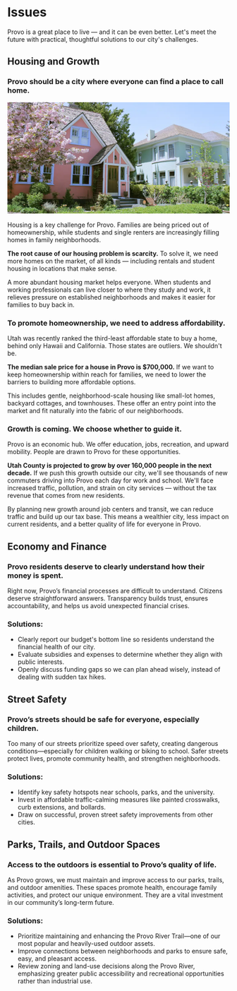 # Issues

Provo is a great place to live — and it can be even better. Let's meet the future with practical, thoughtful solutions to our city's challenges.

## Housing and Growth

### Provo should be a city where everyone can find a place to call home.

![](../assets/photos/houses.webp)

Housing is a key challenge for Provo. Families are being priced out of homeownership, while students and single renters are increasingly filling homes in family neighborhoods.

**The root cause of our housing problem is scarcity.** To solve it, we need more homes on the market, of all kinds — including rentals and student housing in locations that make sense.

A more abundant housing market helps everyone. When students and working professionals can live closer to where they study and work, it relieves pressure on established neighborhoods and makes it easier for families to buy back in.

### To promote homeownership, we need to address affordability.

Utah was recently ranked the third-least affordable state to buy a home, behind only Hawaii and California. Those states are outliers. We shouldn't be.

**The median sale price for a house in Provo is $700,000.** If we want to keep homeownership within reach for families, we need to lower the barriers to building more affordable options.

This includes gentle, neighborhood-scale housing like small-lot homes, backyard cottages, and townhouses. These offer an entry point into the market and fit naturally into the fabric of our neighborhoods.

### Growth is coming. We choose whether to guide it.

Provo is an economic hub. We offer education, jobs, recreation, and upward mobility. People are drawn to Provo for these opportunities.

**Utah County is projected to grow by over 160,000 people in the next decade.** If we push this growth outside our city, we'll see thousands of new commuters driving into Provo each day for work and school. We'll face increased traffic, pollution, and strain on city services — without the tax revenue that comes from new residents.

By planning new growth around job centers and transit, we can reduce traffic and build up our tax base. This means a wealthier city, less impact on current residents, and a better quality of life for everyone in Provo.



## Economy and Finance

### Provo residents deserve to clearly understand how their money is spent.

Right now, Provo’s financial processes are difficult to understand. Citizens deserve straightforward answers. Transparency builds trust, ensures accountability, and helps us avoid unexpected financial crises.

### Solutions:

* Clearly report our budget's bottom line so residents understand the financial health of our city.
* Evaluate subsidies and expenses to determine whether they align with public interests.
* Openly discuss funding gaps so we can plan ahead wisely, instead of dealing with sudden tax hikes.

## Street Safety

### Provo’s streets should be safe for everyone, especially children.

Too many of our streets prioritize speed over safety, creating dangerous conditions—especially for children walking or biking to school. Safer streets protect lives, promote community health, and strengthen neighborhoods.

### Solutions:

* Identify key safety hotspots near schools, parks, and the university.
* Invest in affordable traffic-calming measures like painted crosswalks, curb extensions, and bollards.
* Draw on successful, proven street safety improvements from other cities.

## Parks, Trails, and Outdoor Spaces

### Access to the outdoors is essential to Provo’s quality of life.

As Provo grows, we must maintain and improve access to our parks, trails, and outdoor amenities. These spaces promote health, encourage family activities, and protect our unique environment. They are a vital investment in our community’s long-term future.

### Solutions:

* Prioritize maintaining and enhancing the Provo River Trail—one of our most popular and heavily-used outdoor assets.
* Improve connections between neighborhoods and parks to ensure safe, easy, and pleasant access.
* Review zoning and land-use decisions along the Provo River, emphasizing greater public accessibility and recreational opportunities rather than industrial use.